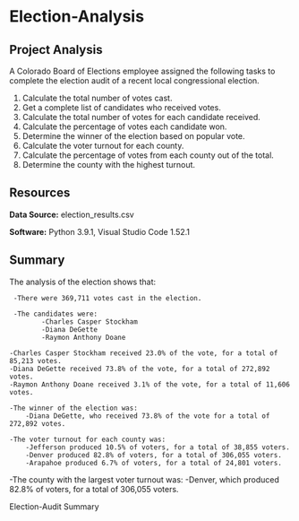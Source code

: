 # Election-Analysis
## Project Analysis

A Colorado Board of Elections employee assigned the following tasks to complete the election audit of a recent local congressional election.

1. Calculate the total number of votes cast.
2. Get a complete list of candidates who received votes.
3. Calculate the total number of votes for each candidate received. 
4. Calculate the percentage of votes each candidate won.
5. Determine the winner of the election based on popular vote.
6. Calculate the voter turnout for each county.
7. Calculate the percentage of votes from each county out of the total.
8. Determine the county with the highest turnout.

## Resources

**Data Source:** election_results.csv

**Software:** Python 3.9.1, Visual Studio Code 1.52.1


## Summary
    
The analysis of the election shows that:

     -There were 369,711 votes cast in the election.

     -The candidates were:
            -Charles Casper Stockham
            -Diana DeGette
            -Raymon Anthony Doane

    -Charles Casper Stockham received 23.0% of the vote, for a total of 85,213 votes. 
    -Diana DeGette received 73.8% of the vote, for a total of 272,892 votes.
    -Raymon Anthony Doane received 3.1% of the vote, for a total of 11,606 votes.  
    
    -The winner of the election was:
        -Diana DeGette, who received 73.8% of the vote for a total of 272,892 votes.   

    -The voter turnout for each county was:   
        -Jefferson produced 10.5% of voters, for a total of 38,855 voters.
        -Denver produced 82.8% of voters, for a total of 306,055 voters.
        -Arapahoe produced 6.7% of voters, for a total of 24,801 voters.

-The county with the largest voter turnout was:
        -Denver, which produced 82.8% of voters, for a total of 306,055 voters.


Election-Audit Summary        
